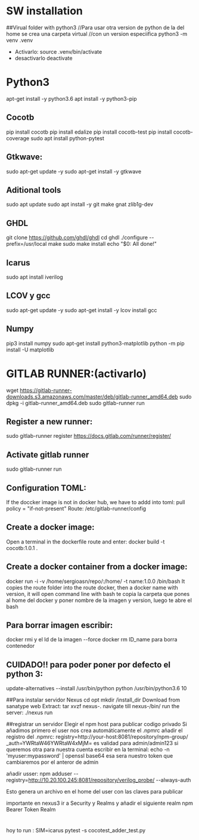 # SW installation
##Virual folder with python3
//Para usar otra version de python de la del home se crea una carpeta virtual
//con un version especiifica
python3 -m venv .venv
- Activarlo:
source .venv/bin/activate
- desactivarlo
deactivate

# Python3
apt-get install -y python3.6
apt install -y python3-pip

## Cocotb
pip install cocotb
pip install edalize
pip install cocotb-test
pip install cocotb-coverage
sudo apt install python-pytest

## Gtkwave:
sudo apt-get update -y
sudo apt-get install -y gtkwave

## Aditional tools
sudo apt update
sudo apt install -y git make gnat zlib1g-dev

## GHDL
git clone https://github.com/ghdl/ghdl
cd ghdl
./configure --prefix=/usr/local
make
sudo make install
echo "$0: All done!"

## Icarus
sudo apt install iverilog

## LCOV y gcc
sudo apt-get update -y
sudo apt-get install -y lcov
install gcc

## Numpy
pip3 install numpy
sudo apt-get install python3-matplotlib
python -m pip install -U matplotlib


# GITLAB RUNNER:(activarlo)
wget https://gitlab-runner-downloads.s3.amazonaws.com/master/deb/gitlab-runner_amd64.deb
sudo dpkg -i gitlab-runner_amd64.deb
sudo gitlab-runner run

## Register a new runner:
sudo gitlab-runner register
https://docs.gitlab.com/runner/register/

## Activate gitlab runner
sudo gitlab-runner run

## Configuration TOML:
If the doccker image is not in docker hub, we have to addd into toml: pull policy = "if-not-present"
Route: /etc/gitlab-runner/config

## Create a docker image:
Open a terminal in the dockerfile route and enter: docker build -t cocotb:1.0.1 .

## Create a docker container from a docker image:
docker run -i -v /home/sergioasn/repo/:/home/ -t name:1.0.0 /bin/bash
It copies the route folder into the route docker, then a docker name with version,
it will open command line with bash
te copia la carpeta que pones al home del docker y poner nombre de la imagen y version, luego te abre el bash

## Para borrar imagen escribir:
docker rmi y el Id de la imagen --force
docker rm ID_name para borra contenedor

## CUIDADO!! para poder poner por defecto el python 3:
update-alternatives --install /usr/bin/python python /usr/bin/python3.6 10


##Para instalar servidor Nexus
cd opt
mkdir /install_dir
Download from sanatype web
Extract: tar xvzf nexus-<version>.<tar file extension>
navigate till nexus-<version>/bin/
run the server: ./nexus run

##registrar un servidor
Elegir el npm host para publicar codigo privado
Si añadimos primero el user nos crea automáticamente el .npmrc
añadir el registro del .npmrc:
registry=http://your-host:8081/repository/npm-group/
_auth=YWRtaW46YWRtaW4xMjM= es validad para admin/admin123
si queremos otra para nuestra cuenta escribir en la terminal:
echo -n 'myuser:mypassword' | openssl base64
esa sera nuestro token que cambiaremos por el anteror de admin

añadir usser:
npm adduser --registry=http://10.20.100.245:8081/repository/verilog_probe/ --always-auth

Esto genera un archivo en el home del user con las claves para publicar

importante en nexus3 ir a Security y Realms y añadir el siguiente realm
npm Bearer Token Realm

#
hoy to run : SIM=icarus pytest -s cocotest_adder_test.py
